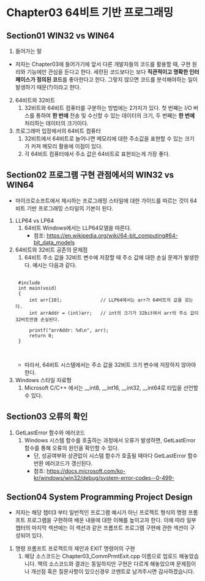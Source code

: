 # Chapter03 64비트 기반 프로그래밍
## Section01 WIN32 vs WIN64
1. 들어가는 말
* 저자는 Chapter03에 들어가기에 앞서 다른 개발자들의 코드를 활용할 때, 구현 원리와 기능에만 관심을 둔다고 한다. 세련된 코드보다는 보다 **직관적이고 명확한 인터페이스가 정의된 코드**를 좋아한다고 한다. 그렇지 않으면 코드를 분석해야하는 일이 발생하기 때문(?)이라고 한다.
2. 64비트와 32비트
    1) 32비트와 64비트 컴퓨터를 구분하는 방법에는 2가지가 있다. 첫 번째는 I/O 버스를 통하여 **한 번에** 전송 및 수신할 수 있는 데이터의 크기, 두 번째는 **한 번에** 처리하는 데이터의 크기이다.
3. 프로그래머 입장에서의 64비트 컴퓨터
    1) 32비트에서 64비트로 늘어나면 메모리에 대한 주소값을 표현할 수 있는 크기가 커져 메모리 활용에 이점이 있다.
    2) 각 64비트 컴퓨터에서 주소 값은 64비트로 표현되는게 가장 좋다.

## Section02 프로그램 구현 관점에서의 WIN32 vs WIN64
* 마이크로소프트에서 제시하는 프로그래밍 스타일에 대한 가이드를 따르는 것이 64비트 기반 프로그래밍 스타일의 기본이 된다.
1. LLP64 vs LP64
    1) 64비트 Windows에서는 LLP64모델을 따른다.
        * 참조: https://en.wikipedia.org/wiki/64-bit_computing#64-bit_data_models
2. 64비트와 32비트 공존의 문제점
    1) 64비트 주소 값을 32비트 변수에 저장할 때 주소 값에 대한 손실 문제가 발생한다. 예시는 다음과 같다.
    <pre>
    <code>
    #include <stdio.h>
    int main(void)
    {
        int arr[10];              // LLP64에서는 arr가 64비트의 값을 갖는다.
        int arrAddr = (int)arr;   // int의 크기가 32bit여서 arr의 주소 값이 32비트만큼 손실된다.

        printf("arrAddr: %d\n", arr);
        return 0;
    }
    </code>
    </pre>
    * 따라서, 64비트 시스템에서는 주소 값을 32비트 크기 변수에 저장하지 않아야 한다.
3. Windows 스타일 자료형
    1) Microsoft C/C++ 에서는 __int8, __int16, __int32, __int64로 타입을 선언할 수 있다.
    
## Section03 오류의 확인
1. GetLastError 함수와 에러코드
    1) Windows 시스템 함수를 호출하는 과정에서 오류가 발생하면, GetLastError 함수를 통해 오류의 원인을 확인할 수 있다.
        * 단, 성공여부와 상관없이 시스템 함수가 호출될 때마다 GetLastError 함수 반환 에러코드가 갱신된다.
        * 참조: https://docs.microsoft.com/ko-kr/windows/win32/debug/system-error-codes--0-499-

## Section04 System Programming Project Design
* 저자는 해당 챕터3 부터 일반적인 프로그램 예시가 아닌 프로젝트 형식의 명령 프롬프트 프로그램을 구현하여 배운 내용에 대한 이해를 높이고자 한다. 이에 따라 일부 챕터의 마지막 섹션에는 이 섹션과 같은 프롬프트 프로그램 구현에 관한 섹션이 구성되어 있다.  
1. 명령 프롬프트 프로젝트의 제안과 EXIT 명령어의 구현
     1) 해당 소스코드는 Chapter03_CommPrmtExit.cpp 이름으로 업로드 해놓았습니다. 책의 소스코드와 결과는 동일하지만 구현은 다르게 해놓았으며 문제점이나 개선점 혹은 질문사항이 있으신경우 코멘트로 남겨주시면 감사하겠습니다.
